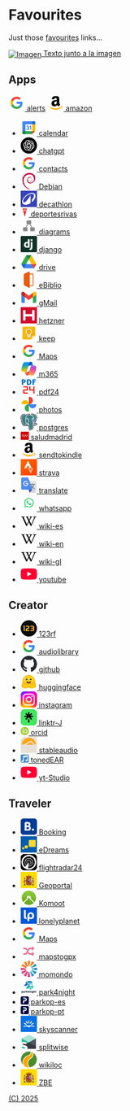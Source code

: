 # Favourites
Just those [favourites](https://jonatanmv.github.io/favourites/) links...

<a href="https://ejemplo.com">
    <img src="https://via.placeholder.com/100" alt="Imagen" style="vertical-align:middle;">
    Texto junto a la imagen
</a>

## Apps

[![](favicons/google.png) alerts](https://www.google.com/alerts) [![](favicons/amazon.png) amazon](https://www.amazon.es/)
  * [![](favicons/calendar.png) calendar](https://calendar.google.com/)
  * [![](favicons/chatgpt.png) chatgpt](https://chatgpt.com/)
  * [![](favicons/google.png) contacts](https://contacts.google.com/)
  * [![](favicons/debian.png) Debian](https://www.debian.org/intro/)
  * [![](favicons/decathlon.png) decathlon](https://www.decathlon.es/)
  * [![](favicons/deportesrivas.png) deportesrivas](https://deportesrivas.deporsite.net/)
  * [![](favicons/diagrams.png) diagrams](https://app.diagrams.net/)
  * [![](favicons/django.png) django](https://www.djangoproject.com/)
  * [![](favicons/drive.png) drive](https://drive.google.com/)
  * [![](favicons/ebiblio.png) eBiblio](https://madrid.ebiblio.es/)
  * [![](favicons/mail.png) gMail](https://mail.google.com/)
  * [![](favicons/hetzner.png) hetzner](https://console.hetzner.cloud/)
  * [![](favicons/keep.png) keep](https://keep.google.com/)
  * [![](favicons/google.png) Maps](https://www.google.com/maps)
  * [![](favicons/microsoft.png) m365](https://m365.cloud.microsoft/)
  * [![](favicons/pdf24.png) pdf24](https://tools.pdf24.org/)
  * [![](favicons/photos.png) photos](https://photos.google.com/)
  * [![](favicons/postgres.png) postgres](https://www.postgresql.org)
  * [![](favicons/sanidadmadrid.png) saludmadrid](https://www.carpetavirtual.sanidadmadrid.org/cavi/mvc/)
  * [![](favicons/amazon.png) sendtokindle](https://www.amazon.es/sendtokindle)
  * [![](favicons/strava.png) strava](https://www.strava.com/)
  * [![](favicons/translate.png) translate](https://translate.google.com/)
  * [![](favicons/whatsapp.png) whatsapp](https://web.whatsapp.com/)
  * [![](favicons/wikipedia.png) wiki-es](https://es.wikipedia.org/)
  * [![](favicons/wikipedia.png) wiki-en](https://en.wikipedia.org/)
  * [![](favicons/wikipedia.png) wiki-gl](https://gl.wikipedia.org/)
  * [![](favicons/youtube.png) youtube](https://www.youtube.com/)

## Creator

  * [![](favicons/123rf.png) 123rf](https://es.123rf.com/)
  * [![](favicons/google.png) audiolibrary](https://www.youtube.com/audiolibrary)
  * [![](favicons/github.png) github](https://github.com/jonatanmv)
  * [![](favicons/huggingface.png) huggingface](https://huggingface.co/)
  * [![](favicons/instagram.png) instagram](https://www.instagram.com/)
  * [![](favicons/linktr.png) linktr-J](https://linktr.ee/jonatan.morales)
  * [![](favicons/orcid.png) orcid](https://orcid.org/)
  * [![](favicons/stableaudio.png) stableaudio](https://stableaudio.com/)
  * [![](favicons/tonedear.png) tonedEAR](https://tonedear.com/)
  * [![](favicons/youtube.png) yt-Studio](https://studio.youtube.com/)



## Traveler

  * [![](favicons/Booking.png) Booking](https://www.booking.com/)
  * [![](favicons/eDreams.png) eDreams](https://www.edreams.com)
  * [![](favicons/flightradar24.png) flightradar24](https://www.flightradar24.com/)
  * [![](favicons/ministerio.png) Geoportal](https://sig.mapama.gob.es/geoportal/)
  * [![](favicons/komoot.png) Komoot](https://www.komoot.com/)
  * [![](favicons/lonelyplanet.png) lonelyplanet](https://www.lonelyplanet.com/)
  * [![](favicons/google.png) Maps](https://www.google.com/maps/d/)
  * [![](favicons/mapstogpx.png) mapstogpx](https://mapstogpx.com/)
  * [![](favicons/momondo.png) momondo](https://www.momondo.es/")
  * [![](favicons/park4night.png) park4night](https://park4night.com/)
  * [![](favicons/parkopedia.png) parkop-es](https://www.parkopedia.es/)
  * [![](favicons/parkopedia.png) parkop-pt](https://www.parkopedia.pt/)
  * [![](favicons/skyscanner.png) skyscanner](https://www.skyscanner.es/)
  * [![](favicons/splitwise.png) splitwise](https://secure.splitwise.com/)
  * [![](favicons/wikiloc.png) wikiloc](https://www.wikiloc.com/)
  * [![](favicons/ministerio.png) ZBE](https://app.powerbi.com/view?r=eyJrIjoiOGQ0ZmRjOTctNmE1Mi00OWVkLWI0MzktM2QwOTY4OTVkMGZlIiwidCI6ImViYzM5ZjYzLTA2NTQtNGFiMS1iYjVkLTBkOTU2Y2E1Nzk4NyIsImMiOjh9)

[(C) 2025](https://github.com/jonatanmv/favourites)


